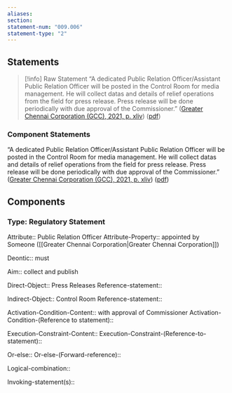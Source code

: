 ```yaml
---
aliases: 
section: 
statement-num: "009.006"
statement-type: "2"
---
```

## Statements 
> [!info] Raw Statement
> “A dedicated Public Relation Officer/Assistant Public Relation Officer will be posted in the Control Room for media management. He will collect datas and details of relief operations from the field for press release. Press release will be done periodically with due approval of the Commissioner.” ([Greater Chennai Corporation (GCC), 2021, p. xliv](zotero://select/library/items/AZZSXLC8)) ([pdf](zotero://open-pdf/library/items/ZWDYK52D?page=44&annotation=3WPXMV4L)) 
> 

### Component Statements
“A dedicated Public Relation Officer/Assistant Public Relation Officer will be posted in the Control Room for media management. He will collect datas and details of relief operations from the field for press release. Press release will be done periodically with due approval of the Commissioner.” ([Greater Chennai Corporation (GCC), 2021, p. xliv](zotero://select/library/items/AZZSXLC8)) ([pdf](zotero://open-pdf/library/items/ZWDYK52D?page=44&annotation=3WPXMV4L)) 
## Components
### Type: Regulatory Statement
Attribute:: Public Relation Officer
Attribute-Property:: appointed by Someone ([[Greater Chennai Corporation|Greater Chennai Corporation]])

Deontic:: must 

Aim:: collect and publish

Direct-Object:: Press Releases
	Reference-statement::

Indirect-Object:: Control Room
	Reference-statement::

Activation-Condition-Content:: with approval of Commissioner 
	Activation-Condition-(Reference to statement)::

Execution-Constraint-Content::
	Execution-Constraint-(Reference-to-statement)::

Or-else::
	Or-else-(Forward-reference)::

Logical-combination::

Invoking-statement(s)::
